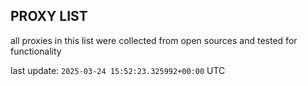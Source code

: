 ## PROXY LIST

all proxies in this list were collected from open sources and tested for functionality

last update: `2025-03-24 15:52:23.325992+00:00` UTC